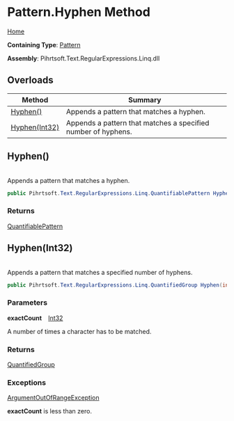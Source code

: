 # Pattern\.Hyphen Method

[Home](../../../../../../README.md)

**Containing Type**: [Pattern](../README.md)

**Assembly**: Pihrtsoft\.Text\.RegularExpressions\.Linq\.dll

## Overloads

| Method | Summary |
| ------ | ------- |
| [Hyphen()](#Pihrtsoft_Text_RegularExpressions_Linq_Pattern_Hyphen) | Appends a pattern that matches a hyphen\. |
| [Hyphen(Int32)](#Pihrtsoft_Text_RegularExpressions_Linq_Pattern_Hyphen_System_Int32_) | Appends a pattern that matches a specified number of hyphens\. |

## Hyphen\(\) <a id="Pihrtsoft_Text_RegularExpressions_Linq_Pattern_Hyphen"></a>

\
Appends a pattern that matches a hyphen\.

```csharp
public Pihrtsoft.Text.RegularExpressions.Linq.QuantifiablePattern Hyphen()
```

### Returns

[QuantifiablePattern](../../QuantifiablePattern/README.md)

## Hyphen\(Int32\) <a id="Pihrtsoft_Text_RegularExpressions_Linq_Pattern_Hyphen_System_Int32_"></a>

\
Appends a pattern that matches a specified number of hyphens\.

```csharp
public Pihrtsoft.Text.RegularExpressions.Linq.QuantifiedGroup Hyphen(int exactCount)
```

### Parameters

**exactCount** &ensp; [Int32](https://docs.microsoft.com/en-us/dotnet/api/system.int32)

A number of times a character has to be matched\.

### Returns

[QuantifiedGroup](../../QuantifiedGroup/README.md)

### Exceptions

[ArgumentOutOfRangeException](https://docs.microsoft.com/en-us/dotnet/api/system.argumentoutofrangeexception)

**exactCount** is less than zero\.

